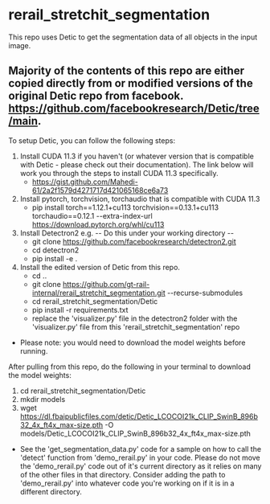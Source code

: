 # rerail_stretchit_segmentation

This repo uses Detic to get the segmentation data of all objects in the input image.

## Majority of the contents of this repo are either copied directly from or modified versions of the original Detic repo from facebook. https://github.com/facebookresearch/Detic/tree/main.

To setup Detic, you can follow the following steps:
1. Install CUDA 11.3 if you haven't (or whatever version that is compatible with Detic - please check out their documentation). The link below will work you through the steps to install CUDA 11.3 specifically.
   - https://gist.github.com/Mahedi-61/2a2f1579d4271717d421065168ce6a73
2. Install pytorch, torchvision, torchaudio that is compatible with CUDA 11.3
   -  pip install torch==1.12.1+cu113 torchvision==0.13.1+cu113 torchaudio==0.12.1 --extra-index-url https://download.pytorch.org/whl/cu113
3. Install Detectron2 e.g.
   -- Do this under your working directory --
   - git clone https://github.com/facebookresearch/detectron2.git
   - cd detectron2
   - pip install -e .
4. Install the edited version of Detic from this repo.
   - cd ..
   - git clone https://github.com/gt-rail-internal/rerail_stretchit_segmentation.git --recurse-submodules
   - cd rerail_stretchit_segmentation/Detic
   - pip install -r requirements.txt
   - replace the 'visualizer.py' file in the detectron2 folder with the 'visualizer.py' file from this 'rerail_stretchit_segmentation' repo

- Please note: you would need to download the model weights before running.

After pulling from this repo, do the following in your terminal to download the model weights:
1. cd rerail_stretchit_segmentation/Detic
2. mkdir models
4. wget https://dl.fbaipublicfiles.com/detic/Detic_LCOCOI21k_CLIP_SwinB_896b32_4x_ft4x_max-size.pth -O models/Detic_LCOCOI21k_CLIP_SwinB_896b32_4x_ft4x_max-size.pth

- See the 'get_segmentation_data.py' code for a sample on how to call the 'detect' function from 'demo_rerail.py' in your code. Please do not move the 'demo_rerail.py' code out of it's current directory as it relies on many of the other files in that directory. Consider adding the path to 'demo_rerail.py' into whatever code you're working on if it is in a different directory.
